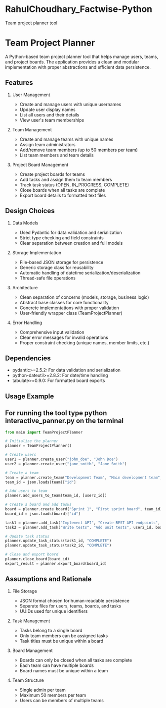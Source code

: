# RahulChoudhary_Factwise-Python
Team project planner tool

# Team Project Planner

A Python-based team project planner tool that helps manage users, teams, and project boards. The application provides a clean and modular implementation with proper abstractions and efficient data persistence.

## Features

1. User Management
   - Create and manage users with unique usernames
   - Update user display names
   - List all users and their details
   - View user's team memberships

2. Team Management
   - Create and manage teams with unique names
   - Assign team administrators
   - Add/remove team members (up to 50 members per team)
   - List team members and team details

3. Project Board Management
   - Create project boards for teams
   - Add tasks and assign them to team members
   - Track task status (OPEN, IN_PROGRESS, COMPLETE)
   - Close boards when all tasks are complete
   - Export board details to formatted text files

## Design Choices

1. Data Models
   - Used Pydantic for data validation and serialization
   - Strict type checking and field constraints
   - Clear separation between creation and full models

2. Storage Implementation
   - File-based JSON storage for persistence
   - Generic storage class for reusability
   - Automatic handling of datetime serialization/deserialization
   - Thread-safe file operations

3. Architecture
   - Clean separation of concerns (models, storage, business logic)
   - Abstract base classes for core functionality
   - Concrete implementations with proper validation
   - User-friendly wrapper class (TeamProjectPlanner)

4. Error Handling
   - Comprehensive input validation
   - Clear error messages for invalid operations
   - Proper constraint checking (unique names, member limits, etc.)

## Dependencies

- pydantic>=2.5.2: For data validation and serialization
- python-dateutil>=2.8.2: For date/time handling
- tabulate>=0.9.0: For formatted board exports

## Usage Example
## For running the tool type python interactive_panner.py on the terminal
```python
from main import TeamProjectPlanner

# Initialize the planner
planner = TeamProjectPlanner()

# Create users
user1 = planner.create_user("john_doe", "John Doe")
user2 = planner.create_user("jane_smith", "Jane Smith")

# Create a team
team = planner.create_team("Development Team", "Main development team", user1_id)
team_id = json.loads(team)["id"]

# Add users to team
planner.add_users_to_team(team_id, [user2_id])

# Create a board and add tasks
board = planner.create_board("Sprint 1", "First sprint board", team_id)
board_id = json.loads(board)["id"]

task1 = planner.add_task("Implement API", "Create REST API endpoints", user1_id, board_id)
task2 = planner.add_task("Write tests", "Add unit tests", user2_id, board_id)

# Update task status
planner.update_task_status(task1_id, "COMPLETE")
planner.update_task_status(task2_id, "COMPLETE")

# Close and export board
planner.close_board(board_id)
export_result = planner.export_board(board_id)
```

## Assumptions and Rationale

1. File Storage
   - JSON format chosen for human-readable persistence
   - Separate files for users, teams, boards, and tasks
   - UUIDs used for unique identifiers

2. Task Management
   - Tasks belong to a single board
   - Only team members can be assigned tasks
   - Task titles must be unique within a board

3. Board Management
   - Boards can only be closed when all tasks are complete
   - Each team can have multiple boards
   - Board names must be unique within a team

4. Team Structure
   - Single admin per team
   - Maximum 50 members per team
   - Users can be members of multiple teams





